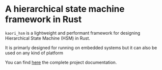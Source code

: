 # A hierarchical state machine framework in Rust 
`kaori_hsm` is a lightweight and performant framework for designing
Hierarchical State Machine (HSM) in Rust.

It is primarly designed for running on embedded systems but it can
also be used on any kind of platform

You can find [here](https://docs.rs/kaori_hsm/latest) the complete project documentation.

